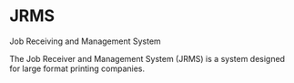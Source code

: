 # JRMS

Job Receiving and Management System

The Job Receiver and Management System (JRMS) is a system designed for large format
printing companies.